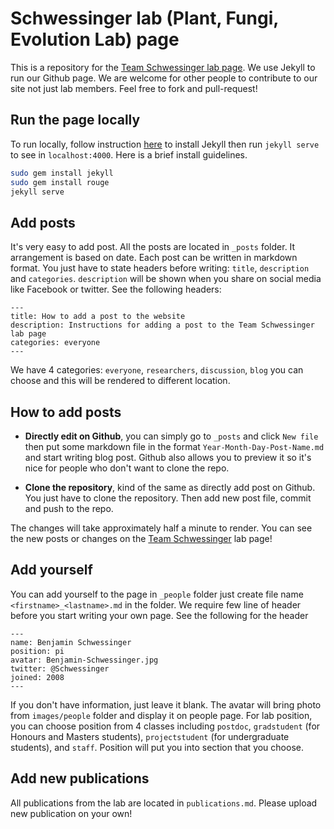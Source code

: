 # Schwessinger lab (Plant, Fungi, Evolution Lab) page


This is a repository for the [Team Schwessinger lab page](http://https://team-schwessinger.github.io/Team_B_S/). We use Jekyll to run our Github page. We are welcome for other people to contribute to our site not just lab members. Feel free to fork and pull-request!


## Run the page locally

To run locally, follow instruction [here](https://jekyllrb.com/) to install Jekyll then run `jekyll serve` to see in `localhost:4000`. Here is a brief install guidelines.

```bash
sudo gem install jekyll
sudo gem install rouge
jekyll serve
```


## Add posts

It's very easy to add post. All the posts are located in `_posts` folder. It arrangement is based on
date. Each post can be written in markdown format. You just have to state headers before writing: `title`, `description` and `categories`. `description` will be shown when you share on social media like Facebook or twitter. See the following headers:

```
---
title: How to add a post to the website
description: Instructions for adding a post to the Team Schwessinger lab page
categories: everyone
---
```

We have 4 categories: `everyone`, `researchers`, `discussion`, `blog` you can choose and this will be rendered to different location.


## How to add posts


- **Directly edit on Github**, you can simply go to `_posts` and click `New file` then put some markdown file in the format `Year-Month-Day-Post-Name.md` and start writing blog post. Github also allows you to preview it so it's nice for people who don't want to clone the repo. 

- **Clone the repository**, kind of the same as directly add post on Github. You just have to clone the repository. Then add new post file, commit and push to the repo.

The changes will take approximately half a minute to render. You can see the new posts or changes on the [Team Schwessinger](https://team-schwessinger.github.io/Team_B_S/) lab page!


## Add yourself

You can add yourself to the page in `_people` folder just create file name `<firstname>_<lastname>.md` in the folder. We require few line of header before you start writing your own page. See the following for the header

```
---
name: Benjamin Schwessinger
position: pi
avatar: Benjamin-Schwessinger.jpg
twitter: @Schwessinger
joined: 2008
---
```

If you don't have information, just leave it blank. The avatar will bring photo from `images/people` folder and display it on people page. 
For lab position, you can choose position from 4 classes including `postdoc`, `gradstudent` (for Honours and Masters students), `projectstudent` (for undergraduate students), and `staff`. Position will put you into section that you choose.

## Add new publications

All publications from the lab are located in `publications.md`. Please upload new publication on your own!
